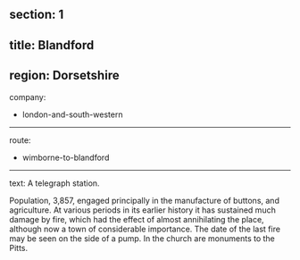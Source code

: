 ﻿section: 1
----
title: Blandford
----
region: Dorsetshire
----
company:
- london-and-south-western
----
route:
- wimborne-to-blandford
----
text: A telegraph station.

Population, 3,857, engaged principally in the manufacture of buttons, and agriculture. At various periods in its earlier history it has sustained much damage by fire, which had the effect of almost annihilating the place, although now a town of considerable importance. The date of the last fire may be seen on the side of a pump. In the church are monuments to the Pitts.

